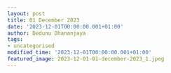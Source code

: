 ```yaml
---
layout: post
title: 01 December 2023
date: '2023-12-01T00:00:00.001+01:00'
author: Dedunu Dhananjaya
tags:
- uncategorised
modified_time: '2023-12-01T00:00:00.001+01:00'
featured_image: 2023-12-01-01-december-2023_1.jpeg
---
```

